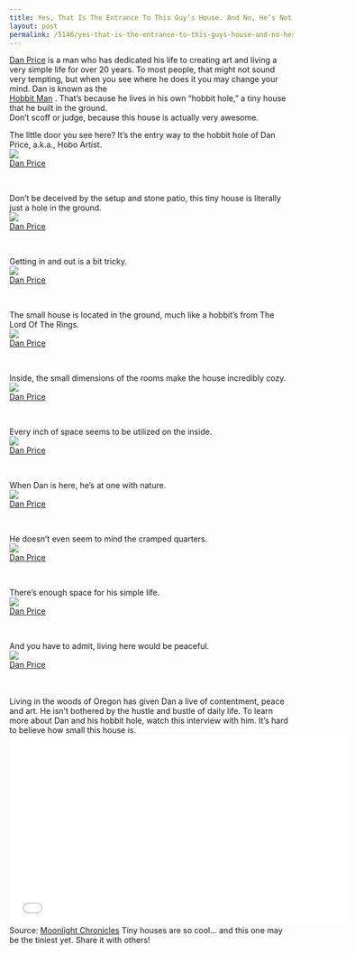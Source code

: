 ```yaml
---
title: Yes, That Is The Entrance To This Guy’s House. And No, He’s Not A Beggar… He’s Just Awesome.
layout: post
permalink: /5146/yes-that-is-the-entrance-to-this-guys-house-and-no-hes-not-a-beggar-hes-just-awesome/
---
```


<a target="_blank" href="http://web.archive.org/web/20140423070827/http://www.moonlightchronicles.com/">Dan Price</a> is a man who has dedicated his life to creating art and living a very simple life for over 20 years. To most people, that might not sound very tempting, but when you see where he does it you may change your mind. Dan is known as the <br><a target="_blank" href="http://web.archive.org/web/20140423070827/http://youtu.be/R6Ocu5XSc7k">Hobbit Man</a> . That’s because he lives in his own “hobbit hole,” a tiny house that he built in the ground. <br>Don’t scoff or judge, because this house is actually very awesome. <br>
</p><div class="top-image-caption">The little door you see here? It’s the entry way to the hobbit hole of Dan Price, a.k.a., Hobo Artist. <br></div>
<div class="embeded-image"><img src="http://web.archive.org/web/20140423070827im_/http://cdn.viralnova.com/wp-content/uploads/2014/03/underground-house4.jpg"></div>
<div class="my-caption"><a target="_blank" href="http://web.archive.org/web/20140423070827/http://www.moonlightchronicles.com/hobbit_hole.html">Dan Price</a> </div>
<p><br>
</p><div class="top-image-caption">Don’t be deceived by the setup and stone patio, this tiny house is literally just a hole in the ground. <br></div>
<div class="embeded-image"><img src="http://web.archive.org/web/20140423070827im_/http://cdn.viralnova.com/wp-content/uploads/2014/03/hobbit1.jpg"></div>
<div class="my-caption"><a target="_blank" href="http://web.archive.org/web/20140423070827/http://www.moonlightchronicles.com/hobbit_hole.html">Dan Price</a> </div>
<p><br>
</p><div class="top-image-caption">Getting in and out is a bit tricky. <br></div>
<div class="embeded-image"><img src="http://web.archive.org/web/20140423070827im_/http://cdn.viralnova.com/wp-content/uploads/2014/03/hobbit21.jpg"></div>
<div class="my-caption"><a target="_blank" href="http://web.archive.org/web/20140423070827/http://www.moonlightchronicles.com/hobbit_hole.html">Dan Price</a> </div>
<p><br>
</p><div class="top-image-caption">The small house is located in the ground, much like a hobbit’s from The Lord Of The Rings. <br></div>
<div class="embeded-image"><img src="http://web.archive.org/web/20140423070827im_/http://cdn.viralnova.com/wp-content/uploads/2014/03/underground-house6.jpg"></div>
<div class="my-caption"><a target="_blank" href="http://web.archive.org/web/20140423070827/http://www.moonlightchronicles.com/hobbit_hole.html">Dan Price</a> </div>
<p><br>
</p><div class="top-image-caption">Inside, the small dimensions of the rooms make the house incredibly cozy. <br></div>
<div class="embeded-image"><img src="http://web.archive.org/web/20140423070827im_/http://cdn.viralnova.com/wp-content/uploads/2014/03/underground-house.jpg"></div>
<div class="my-caption"><a target="_blank" href="http://web.archive.org/web/20140423070827/http://www.moonlightchronicles.com/hobbit_hole.html">Dan Price</a> </div>
<p><br>
</p><div class="top-image-caption">Every inch of space seems to be utilized on the inside. <br></div>
<div class="embeded-image"><img src="http://web.archive.org/web/20140423070827im_/http://cdn.viralnova.com/wp-content/uploads/2014/03/underground-house2.jpg"></div>
<div class="my-caption"><a target="_blank" href="http://web.archive.org/web/20140423070827/http://www.moonlightchronicles.com/hobbit_hole.html">Dan Price</a> </div>
<p><br>
</p><div class="top-image-caption">When Dan is here, he’s at one with nature. <br></div>
<div class="embeded-image"><img src="http://web.archive.org/web/20140423070827im_/http://cdn.viralnova.com/wp-content/uploads/2014/03/underground-house3.jpg"></div>
<div class="my-caption"><a target="_blank" href="http://web.archive.org/web/20140423070827/http://www.moonlightchronicles.com/hobbit_hole.html">Dan Price</a> </div>
<p><br>
</p><div class="top-image-caption">He doesn’t even seem to mind the cramped quarters. <br></div>
<div class="embeded-image"><img src="http://web.archive.org/web/20140423070827im_/http://cdn.viralnova.com/wp-content/uploads/2014/03/underground-house7.jpg"></div>
<div class="my-caption"><a target="_blank" href="http://web.archive.org/web/20140423070827/http://www.moonlightchronicles.com/hobbit_hole.html">Dan Price</a> </div>
<p><br>
</p><div class="top-image-caption">There’s enough space for his simple life. <br></div>
<div class="embeded-image"><img src="http://web.archive.org/web/20140423070827im_/http://cdn.viralnova.com/wp-content/uploads/2014/03/underground-house8.jpg"></div>
<div class="my-caption"><a target="_blank" href="http://web.archive.org/web/20140423070827/http://www.moonlightchronicles.com/hobbit_hole.html">Dan Price</a> </div>
<p><br>
</p><div class="top-image-caption">And you have to admit, living here would be peaceful. <br></div>
<div class="embeded-image"><img src="http://web.archive.org/web/20140423070827im_/http://cdn.viralnova.com/wp-content/uploads/2014/03/underground-house5.jpg"></div>
<div class="my-caption"><a target="_blank" href="http://web.archive.org/web/20140423070827/http://www.moonlightchronicles.com/hobbit_hole.html">Dan Price</a> </div>
<p><br><br>Living in the woods of Oregon has given Dan a live of contentment, peace and art. He isn’t bothered by the hustle and bustle of daily life. To learn more about Dan and his hobbit hole, watch this interview with him. It’s hard to believe how small this house is. <br><iframe src="//web.archive.org/web/20140423070827if_/http://www.youtube.com/embed/R6Ocu5XSc7k" allowfullscreen="" width="600" height="338" frameborder="0"></iframe><br>
Source: <a target="_blank" href="http://web.archive.org/web/20140423070827/http://www.moonlightchronicles.com/hobbit_hole.html">Moonlight Chronicles</a> Tiny houses are so cool… and this one may be the tiniest yet. Share it with others! 
